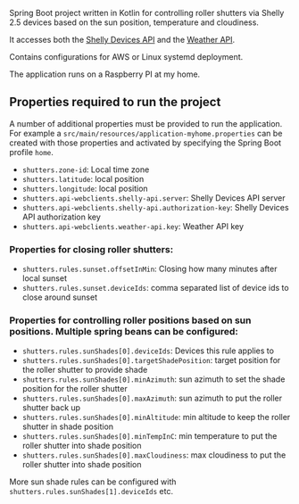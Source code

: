 Spring Boot project written in Kotlin for controlling roller shutters via Shelly 2.5 devices based on the sun
position, temperature and cloudiness.

It accesses both the [Shelly Devices API](https://shelly-api-docs.shelly.cloud/) and the [Weather API](https://openweathermap.org/api).

Contains configurations for AWS or Linux systemd deployment.

The application runs on a Raspberry PI at my home.

## Properties required to run the project

A number of additional properties must be provided to run the application. For example a `src/main/resources/application-myhome.properties` 
can be created with those properties and activated by specifying the Spring Boot profile `home`. 

* `shutters.zone-id`: Local time zone
* `shutters.latitude`: local position
* `shutters.longitude`: local position
* `shutters.api-webclients.shelly-api.server`: Shelly Devices API server
* `shutters.api-webclients.shelly-api.authorization-key`: Shelly Devices API authorization key
* `shutters.api-webclients.weather-api.key`: Weather API key

### Properties for closing roller shutters:

* `shutters.rules.sunset.offsetInMin`: Closing how many minutes after local sunset
* `shutters.rules.sunset.deviceIds`: comma separated list of device ids to close around sunset

### Properties for controlling roller positions based on sun positions. Multiple spring beans can be configured:

* `shutters.rules.sunShades[0].deviceIds`: Devices this rule applies to
* `shutters.rules.sunShades[0].targetShadePosition`: target position for the roller shutter to provide shade
* `shutters.rules.sunShades[0].minAzimuth`: sun azimuth to set the shade position for the roller shutter
* `shutters.rules.sunShades[0].maxAzimuth`: sun azimuth to put the roller shutter back up
* `shutters.rules.sunShades[0].minAltitude`: min altitude to keep the roller shutter in shade position
* `shutters.rules.sunShades[0].minTempInC`: min temperature to put the roller shutter into shade position
* `shutters.rules.sunShades[0].maxCloudiness`: max cloudiness to put the roller shutter into shade position
  
More sun shade rules can be configured with `shutters.rules.sunShades[1].deviceIds` etc.
